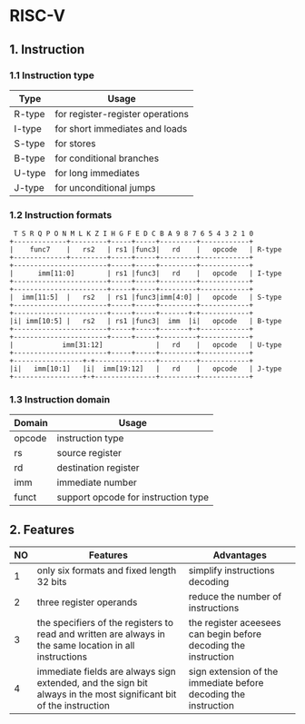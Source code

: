 # RISC-V

## 1. Instruction
### 1.1 Instruction type
| Type   | Usage                            |
| ------ | -------------------------------- |
| R-type | for register-register operations |
| I-type | for short immediates and loads   |
| S-type | for stores                       |
| B-type | for conditional branches         |
| U-type | for long immediates              |
| J-type | for unconditional jumps          |

### 1.2 Instruction formats
```
 T S R Q P O N M L K Z I H G F E D C B A 9 8 7 6 5 4 3 2 1 0
+-------------+---------+-----+-----+---------+------------+  
|    func7    |   rs2   | rs1 |func3|   rd    |   opcode   | R-type  
+-------------+---------+-----+-----+---------+------------+  
+-----------------------+-----+-----+---------+------------+
|      imm[11:0]        | rs1 |func3|   rd    |   opcode   | I-type
+-----------------------+-----+-----+---------+------------+
+-----------------------+-----+-----+---------+------------+
|  imm[11:5]  |   rs2   | rs1 |func3|imm[4:0] |   opcode   | S-type
+-----------------------+-----+-----+---------+------------+
+-----------------------+-----+-----+-------+-+------------+
|i| imm[10:5] |   rs2   | rs1 |func3|  imm  |i|   opcode   | B-type
+-----------------------+-----+-----+-------+-+------------+
+-----------------------+-----+-----+---------+------------+
|            imm[31:12]             |   rd    |   opcode   | U-type
+-----------------------+-----+-----+---------+------------+
+-----------------+-+---------------+---------+------------+
|i|   imm[10:1]   |i|  imm[19:12]   |   rd    |   opcode   | J-type
+-----------------+-+---------------+---------+------------+
```
### 1.3 Instruction domain
| Domain | Usage                                |
| ------ | ------------------------------------ |
| opcode | instruction type                     |
| rs     | source register                      |
| rd     | destination register                 |
| imm    | immediate number                     |
| funct  | support opcode for instruction type  |      


## 2. Features
| NO | Features                                  | Advantages |
| -- | ----------------------------------------- | ---------- |
| 1  | only six formats and fixed length 32 bits | simplify instructions decoding |
| 2  | three register operands                   | reduce the number of instructions |
| 3  | the specifiers of the registers to read and written are always in the same location in all instructions | the register aceesees can begin before decoding the instruction |
| 4  | immediate fields are always sign extended, and the sign bit always in the most significant bit of the instruction | sign extension of the immediate before decoding the instruction |
